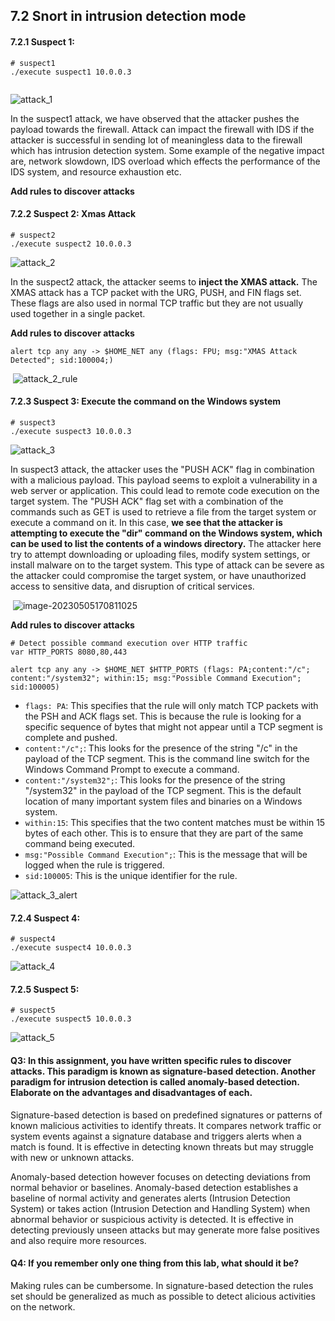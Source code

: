 ## 7.2 Snort in intrusion detection mode

#### 7.2.1 Suspect 1:

```shell
# suspect1
./execute suspect1 10.0.0.3


```

![attack_1](images/attack_1.png)

In the suspect1 attack, we have observed that the attacker pushes the payload towards the firewall. Attack can impact the firewall with IDS if the attacker is successful in sending lot of meaningless data to the firewall which has intrusion detection system. Some example of the negative impact are, network slowdown, IDS overload which effects the performance of the IDS system, and resource exhaustion etc.

**Add rules to discover attacks**





#### 7.2.2 Suspect 2: Xmas Attack

```shell
# suspect2
./execute suspect2 10.0.0.3
```

![attack_2](images/attack_2.png)

In the suspect2 attack, the attacker seems to **inject the XMAS attack.** The XMAS attack has a TCP packet with the URG, PUSH, and FIN flags set. These flags are also used in normal TCP traffic but they are not usually used together in a single packet.

**Add rules to discover attacks**

```SHELL
alert tcp any any -> $HOME_NET any (flags: FPU; msg:"XMAS Attack Detected"; sid:100004;)
```

​	![attack_2_rule](images/attack_2_rule.png)



#### 7.2.3 Suspect 3: Execute the command on the Windows system


```shell
# suspect3
./execute suspect3 10.0.0.3
```

![attack_3](images/attack_3.png)

In suspect3 attack, the attacker uses the "PUSH ACK" flag in combination with a malicious payload. This payload seems to exploit a vulnerability in a web server or application. This could lead to remote code execution on the target system. The "PUSH ACK" flag set with a combination of the commands such as GET is used to retrieve a file from the target system or execute a command on it. In this case, **we see that the attacker is attempting to execute the "dir" command on the Windows system, which can be used to list the contents of a windows directory.** The attacker here try to attempt downloading or uploading files, modify system settings, or install malware on to the target system. This type of attack can be severe as the attacker could compromise the target system, or have unauthorized access to sensitive data, and disruption of critical services.

​	![image-20230505170811025](images/image-20230505170811025.png)

**Add rules to discover attacks**

```shell
# Detect possible command execution over HTTP traffic
var HTTP_PORTS 8080,80,443

alert tcp any any -> $HOME_NET $HTTP_PORTS (flags: PA;content:"/c"; content:"/system32"; within:15; msg:"Possible Command Execution"; sid:100005)
```

- `flags: PA`: This specifies that the rule will only match TCP packets with the PSH and ACK flags set. This is because the rule is looking for a specific sequence of bytes that might not appear until a TCP segment is complete and pushed.
- `content:"/c";`: This looks for the presence of the string "/c" in the payload of the TCP segment. This is the command line switch for the Windows Command Prompt to execute a command.
- `content:"/system32";`: This looks for the presence of the string "/system32" in the payload of the TCP segment. This is the default location of many important system files and binaries on a Windows system.
- `within:15`: This specifies that the two content matches must be within 15 bytes of each other. This is to ensure that they are part of the same command being executed.
- `msg:"Possible Command Execution";`: This is the message that will be logged when the rule is triggered.
- `sid:100005`: This is the unique identifier for the rule.

![attack_3_alert](images/attack_3_alert.png)



#### 7.2.4 Suspect 4:


```shell
# suspect4
./execute suspect4 10.0.0.3
```

![attack_4](images/attack_4.png)



#### 7.2.5 Suspect 5:


```shell
# suspect5
./execute suspect5 10.0.0.3
```

![attack_5](images/attack_5.png)



#### Q3: In this assignment, you have written specific rules to discover attacks. This paradigm is known as signature-based detection. Another paradigm for intrusion detection is called anomaly-based detection. Elaborate on the advantages and disadvantages of each.

Signature-based detection is based on predefined signatures or patterns of known malicious activities to identify threats. 
It compares network traffic or system events against a signature database and triggers alerts when a match is found. 
It is effective in detecting known threats but may struggle with new or unknown attacks.

Anomaly-based detection however focuses on detecting deviations from normal behavior or baselines. 
Anomaly-based detection establishes a baseline of normal activity and generates alerts (Intrusion Detection System) or takes action (Intrusion Detection and Handling System) when abnormal behavior or suspicious activity is detected. 
It is effective in detecting previously unseen attacks but may generate more false positives and also require more resources.


#### Q4: If you remember only one thing from this lab, what should it be?
Making rules can be cumbersome. In signature-based detection the rules set should be generalized as much as possible to detect alicious activities on the network.

